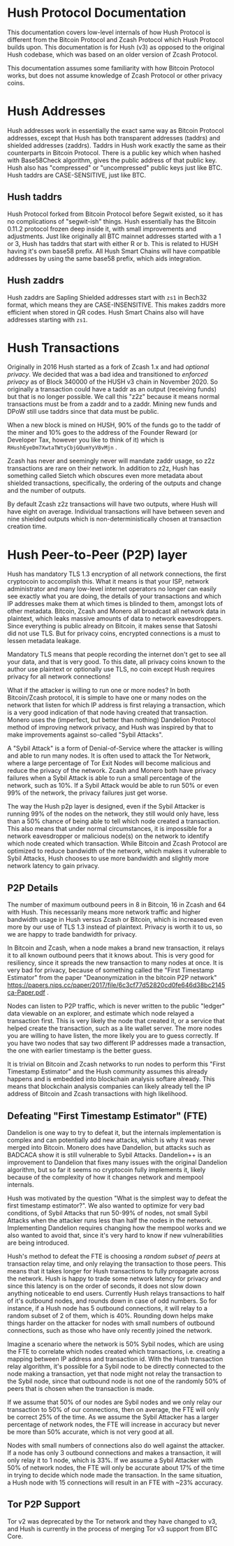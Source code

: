 # Hush Protocol Documentation

This documentation covers low-level internals of how Hush Protocol is different
from the Bitcoin Protocol and Zcash Protocol which Hush Protocol builds upon.
This documentation is for Hush (v3) as opposed to the original Hush codebase, which
was based on an older version of Zcash Protocol.

This documentation assumes some familiarity with how Bitcoin Protocol works, but
does not assume knowledge of Zcash Protocol or other privacy coins.

# Hush Addresses

Hush addresses work in essentially the exact same way as Bitcoin Protocol addresses,
except that Hush has both transparent addresses (taddrs) and shielded addresses (zaddrs).
Taddrs in Hush work exactly the same as their counterparts in Bitcoin Protocol. There is
a public key which when hashed with Base58Check algorithm, gives the public address of
that public key. Hush also has "compressed" or "uncompressed" public keys just like BTC.
Hush taddrs are CASE-SENSITIVE, just like BTC.

## Hush taddrs

Hush Protocol forked from Bitcoin Protocol before Segwit existed, so it has no complications
of "segwit-ish" things. Hush essentially has the Bitcoin 0.11.2 protocol frozen deep inside it,
with small improvements and adjustments. Just like originally all BTC mainnet addresses started with a 1 or 3,
Hush has taddrs that start with either R or b. This is related to HUSH having it's own base58 prefix.
All Hush Smart Chains will have compatible addresses by using the same base58 prefix, which aids
integration.

## Hush zaddrs

Hush zaddrs are Sapling Shielded addresses start with `zs1` in Bech32 format, which means they
are CASE-INSENSITIVE. This makes zaddrs more efficient when stored in QR codes. Hush Smart Chains
also will have addresses starting with `zs1`.

# Hush Transactions

Originally in 2016 Hush started as a fork of Zcash 1.x and had *optional privacy*. We decided that was a bad
idea and transitioned to *enforced privacy* as of Block 340000 of the HUSH v3 chain in November 2020. So originally
a transaction could have a taddr as an output (receiving funds) but that is no longer possible. We call this "z2z"
because it means normal transactions must be from a zaddr and to a zaddr. Mining new funds and DPoW still use taddrs
since that data must be public.

When a new block is mined on HUSH, 90% of the funds go to the taddr of the miner and 10% goes to the address of
the Founder Reward (or Developer Tax, however you like to think of it) which is `RHushEyeDm7XwtaTWtyCbjGQumYyV8vMjn` .

Zcash has never and seemingly never will mandate zaddr usage, so z2z transactions are rare on their network. In addition
to z2z, Hush has something called Sietch which obscures even more metadata about shielded transactions, specifically,
the ordering of the outputs and change and the number of outputs.

By default Zcash z2z transactions will have two outputs, where Hush will have eight on average. Individual transactions
will have between seven and nine shielded outputs which is non-deterministically chosen at transaction creation time.

# Hush Peer-to-Peer (P2P) layer

Hush has mandatory TLS 1.3 encryption of all network connections, the first cryptocoin to accomplish this. What it means
is that your ISP, network administrator and many low-level internet operators no longer can easily see exactly what you
are doing, the details of your transactions and which IP addresses make them at which times is blinded to them, amongst
lots of other metadata. Bitcoin, Zcash and Monero all broadcast all network data in plaintext, which leaks massive amounts
of data to network eavesdroppers. Since everything is public already on Bitcoin, it makes sense that Satoshi did not use
TLS. But for privacy coins, encrypted connections is a must to lessen metadata leakage.

Mandatory TLS means that people recording the internet don't get to see all your data,
and that is very good. To this date, all privacy coins known to the author use plaintext or optionally use TLS, no coin
except Hush requires privacy for all network connections!

What if the attacker is willing to run one or more nodes?  In both Bitcoin/Zcash protocol, it is simple to have one or many nodes on the network
that listen for which IP address is first relaying a transaction, which is a very good indication of that node having created that transaction.
Monero uses the (imperfect, but better than nothing) Dandelion Protocol method of improving network privacy, and Hush was inspired by that to
make improvements against so-called "Sybil Attacks". 

A "Sybil Attack" is a form of Denial-of-Service where the attacker is willing and able to run many nodes. It is often used to attack the Tor Network,
where a large percentage of Tor Exit Nodes will become malicious and reduce the privacy of the network. Zcash and Monero both have privacy failures
when a Sybil Attack is able to run a small percentage of the network, such as 10%. If a Sybil Attack would be able to run 50% or even 99% of the network,
the privacy failures just get worse.

The way the Hush p2p layer is designed, even if the Sybil Attacker is running 99% of the nodes on the network, they still would only have, less than a 50% chance of being able to tell which node created a transaction. This also means that under normal circumstances, it is impossible for a network eavesdropper or malicious node(s) on the network to identify which node created which transaction. While Bitcoin and Zcash Protocol are optimized to reduce bandwidth of the network, which makes it vulnerable to Sybil Attacks, Hush chooses to use more bandwidth and slightly more network latency to gain privacy.

## P2P Details

The number of maximum outbound peers in 8 in Bitcoin, 16 in Zcash and 64 with Hush. This necessarily means more network traffic and higher bandwidth usage
in Hush versus Zcash or Bitcoin, which is increased even more by our use of TLS 1.3 instead of plaintext. Privacy is worth it to us, so we are happy to trade bandwidth
for privacy.

In Bitcoin and Zcash, when a node makes a brand new transaction, it relays it to all known outbound peers that it knows about. This is very good for resiliency,
since it spreads the new transaction to many nodes at once. It is very bad for privacy, because of something called the "First Timestamp Estimator" from the paper
"Deanonymization in the bitcoin P2P network" https://papers.nips.cc/paper/2017/file/6c3cf77d52820cd0fe646d38bc2145ca-Paper.pdf .


Nodes can listen
to P2P traffic, which is never written to the public "ledger" data viewable on an explorer, and estimate which node relayed a transaction first. This is very
likely the node that created it, or a service that helped create the transaction, such as a lite wallet server. The more nodes you are willing to have listen,
the more likely you are to guess correctly. If you have two nodes that say two different IP addresses made a transaction, the one with earlier timestamp is the
better guess.

It is trivial on Bitcoin and Zcash networks to run nodes to perform this "First Timestamp Estimator" and the Hush community assumes this already happens and is
embedded into blockchain analysis softare already. This means that blockchain analysis companies can likely already tell the IP address of Bitcoin and Zcash
transactions with high likelihood.

## Defeating "First Timestamp Estimator" (FTE)


Dandelion is one way to try to defeat it, but the internals implementation is complex and can potentially add new attacks, which is why it was never merged
into Bitcoin. Monero does have Dandelion, but attacks such as BADCACA show it is still vulnerable to Sybil Attacks. Dandelion++ is an improvement to Dandelion
that fixes many issues with the original Dandelion algorithm, but so far it seems no cryptocoin fully implements it, likely because of the complexity of how
it changes network and mempool internals.

Hush was motivated by the question "What is the simplest way to defeat the first timestamp estimator?". We also wanted to optimize for very bad conditions,
of Sybil Attacks that run 50-99% of nodes, not small Sybil Attacks when the attacker runs less than half the nodes in the network. Implementing Dandelion
requires changing how the mempool works and we also wanted to avoid that, since it's very hard to know if new vulnerabilities are being introduced.

Hush's method to defeat the FTE is choosing a *random subset of peers* at transaction relay time, and only relaying the transaction to those peers.
This means that it takes longer for Hush transactions to fully propagate across the network. Hush is happy to trade some network latency for privacy and since this
latency is on the order of seconds, it does not slow down anything noticeable to end users. Currently Hush relays transactions to half of it's outbound nodes, and rounds
down in case of odd numbers. So for instance, if a Hush node has 5 outbound connections, it will relay to a random subset of 2 of them, which is 40%. Rounding down
helps make things harder on the attacker for nodes with small numbers of outbound connections, such as those who have only recently joined the network.

Imagine a scenario where the network is 50% Sybil nodes, which are using the FTE to correlate which nodes created which transactions, i.e. creating 
a mapping between IP address and transaction id. With the Hush transaction relay algorithm, it's possible for a Sybil node to be directly connected to the node
making a transaction, yet that node might not relay the transaction to the Sybil node, since that outbound node is not one of the randomly 50% of peers that is chosen
when the transaction is made.

If we assume that 50% of our nodes are Sybil nodes and we only relay our transaction to 50% of our connections, then on average, the FTE will only be correct
25% of the time. As we assume the Sybil Attacker has a larger percentage of network nodes, the FTE will increase in accuracy but never be more than 50% accurate, which is
not very good at all.

Nodes with small numbers of connections also do well against the attacker. If a node has only 3 outbound connections and makes a transaction, it will only relay it to 1
node, which is 33%. If we assume a Sybil Attacker with 50% of network nodes, the FTE will only be accurate about 17% of the time in trying to decide which node made the
transaction. In the same situation, a Hush node with 15 connections will result in an FTE with ~23% accuracy.

## Tor P2P Support

Tor v2 was deprecated by the Tor network and they have changed to v3, and Hush is currently in the process of merging Tor v3 support from BTC Core.
